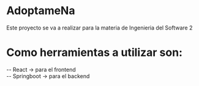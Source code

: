 # AdoptameNa
Este proyecto se va a realizar para la materia de Ingenieria del Software 2

# Como herramientas a utilizar son:
-- React -> para el frontend  
-- Springboot -> para el backend  
